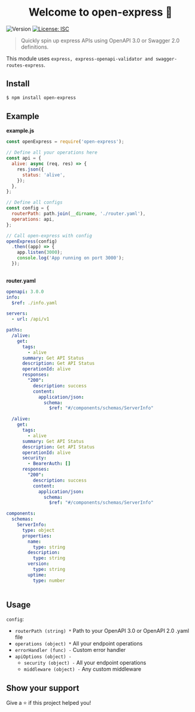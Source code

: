 
<h1 align="center">Welcome to open-express 👋</h1>

<p>

<img alt="Version" src="https://img.shields.io/badge/version-0.1-blue.svg?cacheSeconds=2592000"  />

<a href="#" target="_blank">

<img alt="License: ISC" src="https://img.shields.io/badge/License-ISC-yellow.svg"  />

</a>

</p>

  

> Quickly spin up express APIs using OpenAPI 3.0 or Swagger 2.0 definitions.

  

This module uses `express, express-openapi-validator and swagger-routes-express`.

  

## Install
```bash
$ npm install open-express
```

## Example
**example.js**
```js
const openExpress = require('open-express');

// Define all your operations here
const api = {
  alive: async (req, res) => {
    res.json({
      status: 'alive',
    });
  },
};

// Define all configs
const config = {
  routerPath: path.join(__dirname, './router.yaml'),
  operations: api,
};

// Call open-express with config
openExpress(config)
  .then((app) => {
    app.listen(3000);
    console.log('App running on port 3000');
  });
 
```


**router.yaml**
```yaml
openapi: 3.0.0
info:
  $ref: ./info.yaml

servers:
  - url: /api/v1

paths:
  /alive:
    get:
      tags:
        - alive
      summary: Get API Status
      description: Get API Status
      operationId: alive
      responses:
        "200":
          description: success
          content:
            application/json:
              schema:
                $ref: "#/components/schemas/ServerInfo"

  /alive:
    get:
      tags:
        - alive
      summary: Get API Status
      description: Get API Status
      operationId: alive
      security:
        - BearerAuth: []
      responses:
        "200":
          description: success
          content:
            application/json:
              schema:
                $ref: "#/components/schemas/ServerInfo"

components:
  schemas:
    ServerInfo:
      type: object
      properties:
        name:
          type: string
        description:
          type: string
        version:
          type: string
        uptime:
          type: number
          
```

## Usage

`config`:
* `routerPath (string) *` Path to your OpenAPI 3.0 or OpenAPI 2.0 .yaml file
* `operations (object) *` All your endpoint operations
* `errorHandler (func) -` Custom error handler
* `apiOptions (object) -`
	 * `security (object) -` All your endpoint operations
	 * `middleware (object) -` Any custom middleware

## Show your support

  

Give a ⭐️ if this project helped you!